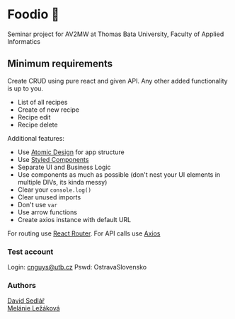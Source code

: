 # Foodio 🍔
Seminar project for AV2MW at Thomas Bata University, Faculty of Applied Informatics

## Minimum requirements
Create CRUD using pure react and given API. Any other added functionality is up to you.

* List of all recipes
* Create of new recipe
* Recipe edit
* Recipe delete

Additional features:
* Use [Atomic Design](https://bradfrost.com/blog/post/atomic-web-design/) for app structure
* Use [Styled Components](https://styled-components.com/)
* Separate UI and Business Logic
* Use components as much as possible (don't nest your UI elements in multiple DIVs, its kinda messy)
* Clear your `console.log()`
* Clear unused imports
* Don't use `var`
* Use arrow functions
* Create axios instance with default URL

For routing use [React Router](https://reacttraining.com/react-router/web/guides/quick-start).
For API calls use [Axios](https://github.com/axios/axios)

### Test account 
Login: cnguys@utb.cz
Pswd: OstravaSlovensko

### Authors
[David Sedlář](https://github.com/d3jw)  
[Melánie Ležáková](https://github.com/lezakovamel)
